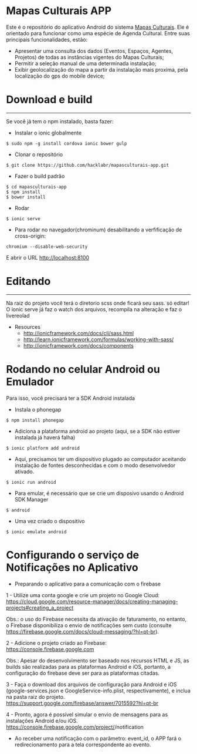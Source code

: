 # Mapas Culturais APP

Este é o repositório do aplicativo Android do sistema [Mapas Culturais](https://github.com/hacklabr/mapasculturais). Ele é orientado para funcionar como uma espécie de Agenda Cultural. Entre suas principais funcionalidades, estão:

* Apresentar uma consulta dos dados (Eventos, Espaços, Agentes, Projetos) de todas as instâncias vigentes do Mapas Culturais; 
* Permitir a seleção manual de uma determinada instalação;
* Exibir geolocalização do mapa a partir da instalação mais proxima, pela localização do gps do mobile device;


# Download e build
------------------

Se você já tem o npm instalado, basta fazer:

* Instalar o ionic globalmente
```
$ sudo npm -g install cordova ionic bower gulp
```

* Clonar o repositório
```
$ git clone https://github.com/hacklabr/mapasculturais-app.git
```

* Fazer o build padrão
```
$ cd mapasculturais-app
$ npm install
$ bower install
```

* Rodar
```
$ ionic serve
```

* Para rodar no navegador(chrominum) desabilitando a verfificação de cross-origin:
```
chromium --disable-web-security
```
E abrir o URL [http://localhost:8100](http://localhost:8100)

# Editando
----------

Na raiz do projeto você terá o diretorio scss onde ficará seu sass. só editar!
O ionic serve já faz o watch dos arquivos, recompila na alteração e faz o 
livereolad

* Resources
  * http://ionicframework.com/docs/cli/sass.html
  * http://learn.ionicframework.com/formulas/working-with-sass/
  * http://ionicframework.com/docs/components

# Rodando no celular Android ou Emulador

Para isso, você precisará ter a SDK Android instalada

* Instala o phonegap
```
$ npm install phonegap
```

* Adiciona a plataforma android ao projeto (aqui, se a SDK não estiver
instalada já haverá falha)
```
$ ionic platform add android
```

* Aqui, precisamos ter um dispositivo plugado ao computador aceitando 
instalação de fontes desconhecidas e com o modo desenvolvedor ativado.
```
$ ionic run android
```

* Para emular, é necessário que se crie um disposivo usando o Android SDK Manager
```
$ android
```

* Uma vez criado o dispositivo
```
$ ionic emulate android
```

# Configurando o serviço de Notificações no Aplicativo

* Preparando o aplicativo para a comunicação com o firebase

1 - Utilize uma conta google e crie um projeto no Google Cloud:
https://cloud.google.com/resource-manager/docs/creating-managing-projects#creating_a_project

Obs.: o uso do Firebase necessita da ativação de faturamento, no entanto, o Firebase disponibiliza o envio de notificações sem custo (consulte https://firebase.google.com/docs/cloud-messaging/?hl=pt-br).

2 - Adicione o projeto criado ao Firebase:
https://console.firebase.google.com

Obs.: Apesar do desenvolvimento ser baseado nos recursos HTML e JS, as builds são realizadas para as plataformas Android e iOS, portanto, a configuração do firebase deve ser para as plataformas citadas.

3 - Faça o download dos arquivos de configuração para Android e iOS (google-services.json e GoogleService-info.plist, respectivamente), e inclua na pasta raiz do projeto.
https://support.google.com/firebase/answer/7015592?hl=pt-br

4 - Pronto, agora é possível simular o envio de mensagens para as instalações Android e/ou iOS.
https://console.firebase.google.com/project/<my-google-project-name>/notification

* Ao receber uma notificação com o parâmetro: event_id, o APP fará o redirecionamento para a tela correspondente ao evento.